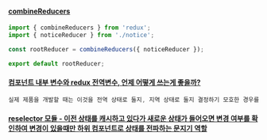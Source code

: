 #### [combineReducers](https://deminoth.github.io/redux/recipes/reducers/UsingCombineReducers.html)
```javascript
import { combineReducers } from 'redux';
import { noticeReducer } from './notice';

const rootReducer = combineReducers({ noticeReducer });

export default rootReducer;
```
#### [컴포넌트 내부 변수와 redux 전역변수, 언제 어떻게 쓰는게 좋을까?](https://huns.me/development/1953)
```javascript
실제 제품을 개발할 때는 이것을 전역 상태로 둘지, 지역 상태로 둘지 결정하기 모호한 경우를 꽤 자주 만난다. 특히나 요구 사항이 완전치 않은 개발 초기에 이런 상황을 자주 접한다. 이럴 때는 우선 지역 상태로 분류하는 게 좋다. 전역 상태를 처리하는 과정이 지역 상태를 처리하는 과정 보다 번거롭고, 지역 상태가 전역 상태보다 외부와의 접점이 적기 때문에 나중에 상태의 성격을 변경할 때 수정 비용이 더 적게 들어간다. 그리고 지역 상태를 중심으로 자율성을 갖는 컴포넌트가 더 유연하다. 물론 유연하다는 것은 구현에 그만큼의 비용이 더 들어간다는 뜻이기도 하다. 따라서 상황에 따라 적절히 판단해야 하며 이는 개발자의 몫이다.

```
#### [reselector 모듈 - 이전 상태를 캐시하고 있다가 새로운 상태가 들어오면 변경 여부를 확인하여 변경이 있을때만 하위 컴포넌트로 상태를 전파하는 문지기 역할](https://github.com/reduxjs/reselect)